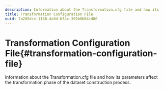 ```yaml
---
description: Information about the Transformation.cfg file and how its parameters affect the transformation phase of the dataset construction process.
title: Transformation Configuration File
uuid: 7a285dce-1130-4e0d-b7ac-302b8b84cd80
---
```


# Transformation Configuration File{#transformation-configuration-file}

Information about the Transformation.cfg file and how its parameters affect the transformation phase of the dataset construction process.

